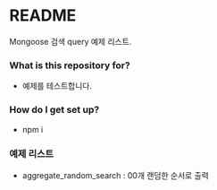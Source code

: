 # README #

Mongoose 검색 query 예제 리스트.

### What is this repository for? ###

* 예제를 테스트합니다.

### How do I get set up? ###

* npm i 

### 예제 리스트 ###

* aggregate_random_search : 00개 랜덤한 순서로 출력 